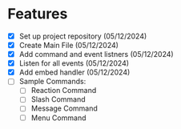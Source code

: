 # Features
- [x] Set up project repository (05/12/2024)
- [x] Create Main File (05/12/2024)
- [x] Add command and event listners (05/12/2024)
- [x] Listen for all events (05/12/2024)
- [x] Add embed handler (05/12/2024)
- [ ] Sample Commands:
    - [ ] Reaction Command
    - [ ] Slash Command
    - [ ] Message Command
    - [ ] Menu Command